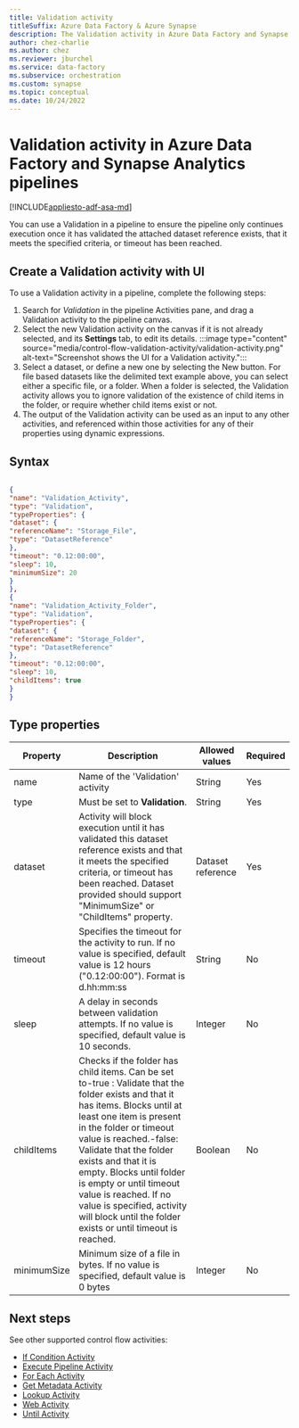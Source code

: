 ```yaml
---
title: Validation activity
titleSuffix: Azure Data Factory & Azure Synapse
description: The Validation activity in Azure Data Factory and Synapse Analytics delays execution of the pipeline until a dataset is validated with user-defined criteria.
author: chez-charlie
ms.author: chez
ms.reviewer: jburchel
ms.service: data-factory
ms.subservice: orchestration
ms.custom: synapse
ms.topic: conceptual
ms.date: 10/24/2022
---
```


# Validation activity in Azure Data Factory and Synapse Analytics pipelines
[!INCLUDE[appliesto-adf-asa-md](includes/appliesto-adf-asa-md.md)]

You can use a Validation in a pipeline to ensure the pipeline only continues execution once it has validated the attached dataset reference exists, that it meets the specified criteria, or timeout has been reached.

## Create a Validation activity with UI

To use a Validation activity in a pipeline, complete the following steps:

1. Search for _Validation_ in the pipeline Activities pane, and drag a Validation activity to the pipeline canvas.
1. Select the new Validation activity on the canvas if it is not already selected, and its  **Settings** tab, to edit its details.
:::image type="content" source="media/control-flow-validation-activity/validation-activity.png" alt-text="Screenshot shows the UI for a Validation activity.":::
1. Select a dataset, or define a new one by selecting the New button.  For file based datasets like the delimited text example above, you can select either a specific file, or a folder.  When a folder is selected, the Validation activity allows you to ignore validation of the existence of child items in the folder, or require whether child items exist or not.
1. The output of the Validation activity can be used as an input to any other activities, and referenced within those activities for any of their properties using dynamic expressions.

## Syntax


```json

{
"name": "Validation_Activity",
"type": "Validation",
"typeProperties": {
"dataset": {
"referenceName": "Storage_File",
"type": "DatasetReference"
},
"timeout": "0.12:00:00",
"sleep": 10,
"minimumSize": 20
}
},
{
"name": "Validation_Activity_Folder",
"type": "Validation",
"typeProperties": {
"dataset": {
"referenceName": "Storage_Folder",
"type": "DatasetReference"
},
"timeout": "0.12:00:00",
"sleep": 10,
"childItems": true
}
}

```
## Type properties

|Property | Description | Allowed values | Required|
|-------- | ----------- | -------------- | --------|
|name | Name of the 'Validation' activity | String | Yes |
|type | Must be set to  **Validation**. | String | Yes |
|dataset | Activity will block execution until it has validated this dataset reference exists and that it meets the specified criteria, or timeout has been reached. Dataset provided should support "MinimumSize" or "ChildItems" property. | Dataset reference | Yes |
|timeout | Specifies the timeout for the activity to run. If no value is specified, default value is 12 hours ("0.12:00:00"). Format is d.hh:mm:ss | String | No |
|sleep | A delay in seconds between validation attempts. If no value is specified, default value is 10 seconds. | Integer | No |
|childItems | Checks if the folder has child items. Can be set to-true : Validate that the folder exists and that it has items. Blocks until at least one item is present in the folder or timeout value is reached.-false: Validate that the folder exists and that it is empty. Blocks until folder is empty or until timeout value is reached. If no value is specified, activity will block until the folder exists or until timeout is reached. | Boolean | No |
|minimumSize | Minimum size of a file in bytes. If no value is specified, default value is 0 bytes | Integer | No |


## Next steps
See other supported control flow activities:

- [If Condition Activity](control-flow-if-condition-activity.md)
- [Execute Pipeline Activity](control-flow-execute-pipeline-activity.md)
- [For Each Activity](control-flow-for-each-activity.md)
- [Get Metadata Activity](control-flow-get-metadata-activity.md)
- [Lookup Activity](control-flow-lookup-activity.md)
- [Web Activity](control-flow-web-activity.md)
- [Until Activity](control-flow-until-activity.md)

